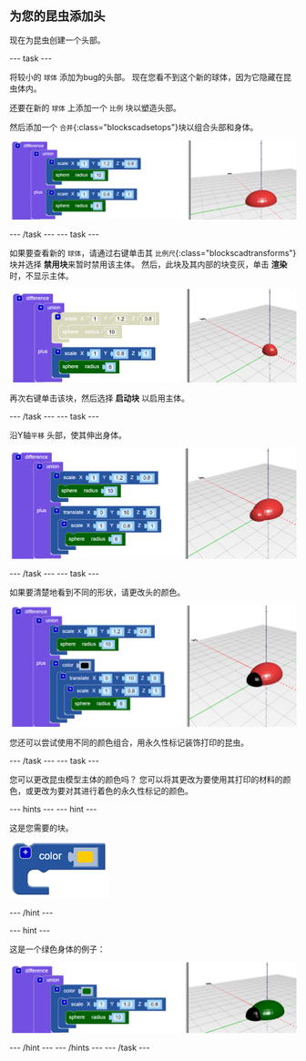 ## 为您的昆虫添加头

现在为昆虫创建一个头部。

--- task ---

将较小的 `球体` 添加为bug的头部。 现在您看不到这个新的球体，因为它隐藏在昆虫体内。

还要在新的 `球体` 上添加一个 `比例` 块以塑造头部。

然后添加一个 `合并`{:class="blockscadsetops"}块以组合头部和身体。

![截屏](images/bug-head-hidden.png)

--- /task --- --- task ---

如果要查看新的 `球体`，请通过右键单击其 `比例尺`{:class="blockscadtransforms"}块并选择 **禁用块**来暂时禁用该主体。 然后，此块及其内部的块变灰，单击 **渲染**时，不显示主体。

![截屏](images/bug-disable.png)

再次右键单击该块，然后选择 **启动块** 以启用主体。

--- /task --- --- task ---

沿Y轴`平移` 头部，使其伸出身体。

  ![截屏](images/bug-head.png)

--- /task --- --- task ---

如果要清楚地看到不同的形状，请更改头的颜色。

![截屏](images/bug-head-black.png)

您还可以尝试使用不同的颜色组合，用永久性标记装饰打印的昆虫。

--- /task --- --- task ---

您可以更改昆虫模型主体的颜色吗？ 您可以将其更改为要使用其打印的材料的颜色，或更改为要对其进行着色的永久性标记的颜色。

--- hints --- --- hint ---

这是您需要的块。

![截屏](images/bug-colour-block.png)

--- /hint ---

--- hint ---

这是一个绿色身体的例子：

![截屏](images/bug-body-colour.png)

--- /hint --- --- /hints --- --- /task ---




  
